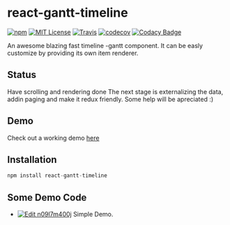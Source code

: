 
# react-gantt-timeline
[![npm](https://img.shields.io/npm/v/react-gantt-timeline.svg?style=flat-square)](http://npm.im/react-gantt-timeline)
[![MIT License](https://img.shields.io/npm/l/react-list.svg?style=flat-square)](http://opensource.org/licenses/MIT)
[![Travis](https://travis-ci.org/guiqui/react-timeline.svg?branch=master)](https://travis-ci.org/guiqui/react-timeline)
[![codecov](https://codecov.io/gh/guiqui/react-timeline/branch/master/graph/badge.svg)](https://codecov.io/gh/guiqui/react-timeline)
[![Codacy Badge](https://api.codacy.com/project/badge/Grade/9149e301e65b44cebf2e7b49316aee10)](https://www.codacy.com/app/gquiman/react-timeline?utm_source=github.com&amp;utm_medium=referral&amp;utm_content=guiqui/react-timeline&amp;utm_campaign=Badge_Grade)

An awesome blazing fast timeline -gantt component.
It can be easly customize by providing its own item renderer.
## Status
Have scrolling and rendering done
The next stage is externalizing the data, addin paging and make it redux friendly.
Some help will be apreciated :)

## Demo
Check out a working demo [here](https://guiqui.github.io/react-timeline/index.html)

## Installation
```javascript
npm install react-gantt-timeline
```


## Some Demo Code
- [![Edit n09l7m400j](https://codesandbox.io/static/img/play-codesandbox.svg)](https://codesandbox.io/s/n09l7m400j) Simple Demo.
